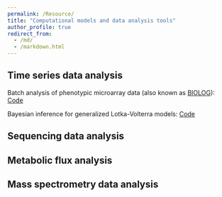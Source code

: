 ```yaml
---
permalink: /Resource/
title: "Computational models and data analysis tools"
author_profile: true
redirect_from: 
  - /md/
  - /markdown.html
---
```


## Time series data analysis
Batch analysis of phenotypic microarray data (also known as [BIOLOG](https://www.biolog.com)): [Code](https://github.com/LiaoLabATDartmouth/BIOLOG_data_processing)

Bayesian inference for generalized Lotka-Volterra models: [Code](https://github.com/LiaoLabATDartmouth/Bayesian_inference_for_GLV/tree/main)

## Sequencing data analysis

## Metabolic flux analysis

## Mass spectrometry data analysis
